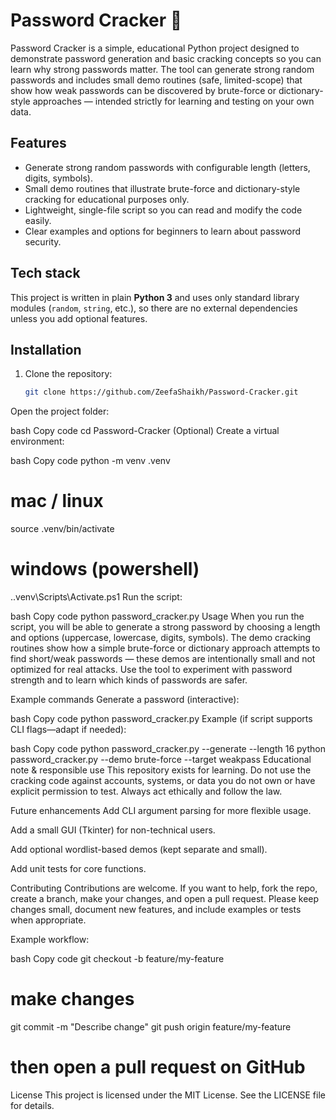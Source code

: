 # Password Cracker 🔐

Password Cracker is a simple, educational Python project designed to demonstrate password generation and basic cracking concepts so you can learn why strong passwords matter. The tool can generate strong random passwords and includes small demo routines (safe, limited-scope) that show how weak passwords can be discovered by brute-force or dictionary-style approaches — intended strictly for learning and testing on your own data.

## Features
- Generate strong random passwords with configurable length (letters, digits, symbols).
- Small demo routines that illustrate brute-force and dictionary-style cracking for educational purposes only.
- Lightweight, single-file script so you can read and modify the code easily.
- Clear examples and options for beginners to learn about password security.

## Tech stack
This project is written in plain **Python 3** and uses only standard library modules (`random`, `string`, etc.), so there are no external dependencies unless you add optional features.

## Installation
1. Clone the repository:
   ```bash
   git clone https://github.com/ZeefaShaikh/Password-Cracker.git
Open the project folder:

bash
Copy code
cd Password-Cracker
(Optional) Create a virtual environment:

bash
Copy code
python -m venv .venv
# mac / linux
source .venv/bin/activate
# windows (powershell)
.\.venv\Scripts\Activate.ps1
Run the script:

bash
Copy code
python password_cracker.py
Usage
When you run the script, you will be able to generate a strong password by choosing a length and options (uppercase, lowercase, digits, symbols). The demo cracking routines show how a simple brute-force or dictionary approach attempts to find short/weak passwords — these demos are intentionally small and not optimized for real attacks. Use the tool to experiment with password strength and to learn which kinds of passwords are safer.

Example commands
Generate a password (interactive):

bash
Copy code
python password_cracker.py
Example (if script supports CLI flags—adapt if needed):

bash
Copy code
python password_cracker.py --generate --length 16
python password_cracker.py --demo brute-force --target weakpass
Educational note & responsible use
This repository exists for learning. Do not use the cracking code against accounts, systems, or data you do not own or have explicit permission to test. Always act ethically and follow the law.

Future enhancements
Add CLI argument parsing for more flexible usage.

Add a small GUI (Tkinter) for non-technical users.

Add optional wordlist-based demos (kept separate and small).

Add unit tests for core functions.

Contributing
Contributions are welcome. If you want to help, fork the repo, create a branch, make your changes, and open a pull request. Please keep changes small, document new features, and include examples or tests when appropriate.

Example workflow:

bash
Copy code
git checkout -b feature/my-feature
# make changes
git commit -m "Describe change"
git push origin feature/my-feature
# then open a pull request on GitHub
License
This project is licensed under the MIT License. See the LICENSE file for details.
